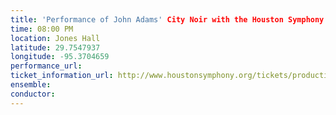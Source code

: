 ```yaml
---
title: 'Performance of John Adams' City Noir with the Houston Symphony'
time: 08:00 PM
location: Jones Hall
latitude: 29.7547937
longitude: -95.3704659
performance_url: 
ticket_information_url: http://www.houstonsymphony.org/tickets/production/detail?id=5060
ensemble: 
conductor: 
---
```

